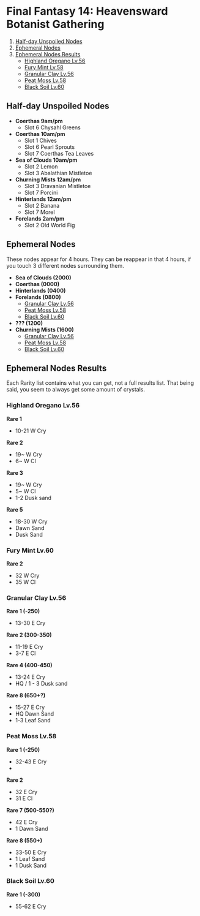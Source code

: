 # Final Fantasy 14: Heavensward Botanist Gathering

1. [Half-day Unspoiled Nodes](#alf-day-unspoiled-nodes)
2. [Ephemeral Nodes](#ephemeral-nodes)
3. [Ephemeral Nodes Results](#ephemeral-nodes-results)
    * [Highland Oregano Lv.56](#highland-oregano-lv56)
    * [Fury Mint Lv.58](#fury-mint-lv58)
    * [Granular Clay Lv.56](#granular-clay-lv56)
    * [Peat Moss Lv.58](#peat-moss-lv58)
    * [Black Soil Lv.60](#black-soil-lv60)

## Half-day Unspoiled Nodes

* **Coerthas 9am/pm** 
  * Slot 6 Chysahl Greens
* **Coerthas 10am/pm**
  * Slot 1 Chives
  * Slot 6 Pearl Sprouts
  * Slot 7 Coerthas Tea Leaves
* **Sea of Clouds 10am/pm** 
  * Slot 2 Lemon
  * Slot 3 Abalathian Mistletoe
* **Churning Mists 12am/pm** 
  * Slot 3 Dravanian Mistletoe
  * Slot 7 Porcini
* **Hinterlands 12am/pm**
  * Slot 2 Banana
  * Slot 7 Morel
* **Forelands 2am/pm** 
  * Slot 2 Old World Fig 


## Ephemeral Nodes

These nodes appear for 4 hours. They can be reappear in that 4 hours, if you touch 3 different nodes surrounding them.

* **Sea of Clouds (2000)** 
* **Coerthas (0000)**
* **Hinterlands (0400)** 
* **Forelands (0800)**
  * [Granular Clay Lv.56](#granular-clay-lv56) 
  * [Peat Moss Lv.58](#peat-moss-lv58)
  * [Black Soil Lv.60](#black-soil-lv60)
* **??? (1200)**
* **Churning Mists (1600)**
  * [Granular Clay Lv.56](#granular-clay-lv56)  
  * [Peat Moss Lv.58](#peat-moss-lv58)
  * [Black Soil Lv.60](#black-soil-lv60)

## Ephemeral Nodes Results

Each Rarity list contains what you can get, not a full results list. That being said, you seem to always get some amount of crystals.

### Highland Oregano Lv.56

**Rare 1**
* 10-21 W Cry

**Rare 2**
* 19~ W Cry
* 6~ W Cl

**Rare 3**
* 19~ W Cry
* 5~ W Cl
* 1-2 Dusk sand

**Rare 5**
* 18-30 W Cry
* Dawn Sand
* Dusk Sand

### Fury Mint Lv.60

**Rare 2**
* 32 W Cry
* 35 W Cl

### Granular Clay Lv.56
**Rare 1 (-250)**
* 13-30 E Cry

**Rare 2 (300-350)**
* 11-19 E Cry
* 3-7 E Cl

**Rare 4 (400-450)**
* 13-24 E Cry
* HQ / 1 - 3 Dusk sand

**Rare 8 (650+?)**
* 15-27 E Cry
* HQ Dawn Sand
* 1-3 Leaf Sand

### Peat Moss Lv.58
**Rare 1 (-250)**
* 32-43 E Cry
* 
**Rare 2**
* 32 E Cry
* 31 E Cl

**Rare 7 (500-550?)**
* 42 E Cry
* 1 Dawn Sand

**Rare 8 (550+)**
* 33-50 E Cry
* 1 Leaf Sand
* 1 Dusk Sand

### Black Soil Lv.60

**Rare 1 (-300)**
* 55-62 E Cry